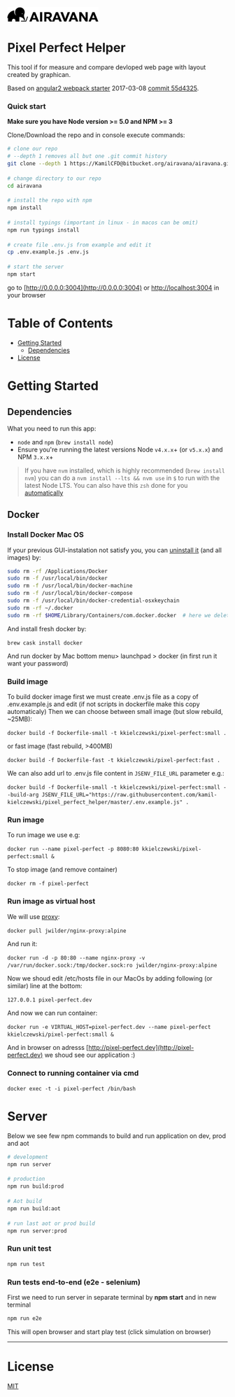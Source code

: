 ![Alt AIRAVANA](./src/assets/img/airavana-logo.png?raw=true "Optional Title")



# Pixel Perfect Helper
 
This tool if for measure and compare devloped web page with layout created by graphican. 
 
Based on [angular2 webpack starter](https://github.com/AngularClass/angular2-webpack-starter) 2017-03-08 [commit 55d4325](https://github.com/AngularClass/angular2-webpack-starter/tree/55d4325aad6caae60e9a15749f1d15953a9f51d6).


### Quick start
**Make sure you have Node version >= 5.0 and NPM >= 3**

Clone/Download the repo and in console execute commands: 

```bash
# clone our repo
# --depth 1 removes all but one .git commit history
git clone --depth 1 https://KamilCFD@bitbucket.org/airavana/airavana.git

# change directory to our repo
cd airavana

# install the repo with npm
npm install

# install typings (important in linux - in macos can be omit)
npm run typings install

# create file .env.js from example and edit it
cp .env.example.js .env.js

# start the server
npm start
```
go to [http://0.0.0.0:3004](http://0.0.0.0:3004) or [http://localhost:3004](http://localhost:3004) in your browser

# Table of Contents
* [Getting Started](#getting-started)
    * [Dependencies](#dependencies)
* [License](#license)


# Getting Started
## Dependencies
What you need to run this app:
* `node` and `npm` (`brew install node`)
* Ensure you're running the latest versions Node `v4.x.x`+ (or `v5.x.x`) and NPM `3.x.x`+

> If you have `nvm` installed, which is highly recommended (`brew install nvm`) you can do a `nvm install --lts && nvm use` in `$` to run with the latest Node LTS. You can also have this `zsh` done for you [automatically](https://github.com/creationix/nvm#calling-nvm-use-automatically-in-a-directory-with-a-nvmrc-file) 

## Docker

### Install Docker Mac OS

If your previous GUI-instalation not satisfy you, you can [uninstall it](https://therealmarv.com/how-to-fully-uninstall-the-offical-docker-os-x-installation/) (and all images) by:

``` bash
sudo rm -rf /Applications/Docker
sudo rm -f /usr/local/bin/docker
sudo rm -f /usr/local/bin/docker-machine
sudo rm -f /usr/local/bin/docker-compose
sudo rm -f /usr/local/bin/docker-credential-osxkeychain
sudo rm -rf ~/.docker
sudo rm -rf $HOME/Library/Containers/com.docker.docker  # here we delete stored images
```

And install fresh docker by:

`brew cask install docker`

And run docker by Mac bottom menu> launchpad > docker (in first run it want your password) 

### Build image

To build docker image first we must create .env.js file as a copy of .env.example.js and edit (if not scripts in dockerfile make this copy automaticaly) 
Then we can choose between small image (but slow rebuild, ~25MB): 

`docker build -f Dockerfile-small -t kkielczewski/pixel-perfect:small .`

or fast image (fast rebuild, >400MB)

`docker build -f Dockerfile-fast -t kkielczewski/pixel-perfect:fast .`

We can also add url to .env.js file content in `JSENV_FILE_URL` parameter e.g.:

`docker build -f Dockerfile-small -t kkielczewski/pixel-perfect:small --build-arg JSENV_FILE_URL="https://raw.githubusercontent.com/kamil-kielczewski/pixel_perfect_helper/master/.env.example.js" .`

### Run image

To run image we use e.g:

`docker run --name pixel-perfect -p 8080:80 kkielczewski/pixel-perfect:small &`

To stop image (and remove container)

`docker rm -f pixel-perfect`

### Run image as virtual host

We will use [proxy](https://github.com/jwilder/nginx-proxy):

`docker pull jwilder/nginx-proxy:alpine`

And run it:

`docker run -d -p 80:80 --name nginx-proxy -v /var/run/docker.sock:/tmp/docker.sock:ro jwilder/nginx-proxy:alpine`

Now we shoud edit /etc/hosts file in our MacOs by adding following (or similar) line at the bottom:

`127.0.0.1 pixel-perfect.dev`

And now we can run container:

`docker run -e VIRTUAL_HOST=pixel-perfect.dev --name pixel-perfect kkielczewski/pixel-perfect:small &`

And in browser on adresss [http://pixel-perfect.dev](http://pixel-perfect.dev) we shoud see our application :)

### Connect to running container via cmd

`docker exec -t -i pixel-perfect /bin/bash`


# Server

Below we see few npm commands to build and run application on dev, prod and aot

```bash
# development
npm run server

# production
npm run build:prod

# Aot build
npm run build:aot

# run last aot or prod build
npm run server:prod
```

### Run unit test
```bash
npm run test
```

### Run tests end-to-end (e2e - selenium)
First we need to run server in separate terminal by **npm start** and in new terminal
```bash
npm run e2e
```
This will open browser and start play test (click simulation on browser)

___

# License
 [MIT](/LICENSE)
